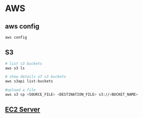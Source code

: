 # AWS

## aws config

```bash
aws config
```


## S3

```bash
# list s3 buckets
aws s3 ls

# show details of s3 buckets
aws s3api list-buckets

#upload a file
aws s3 cp <SOURCE_FILE> <DESTINATION_FILE> s3://<BUCKET_NAME>
```

## [EC2 Server](https://github.com/yuyatinnefeld/aws/tree/master/remote-server)




                              



